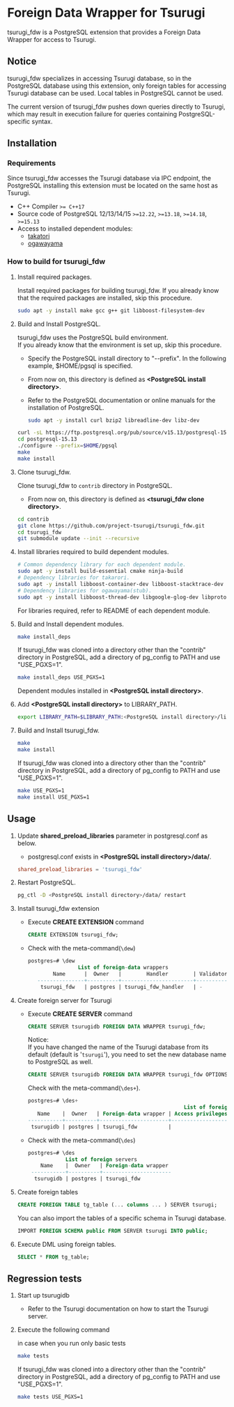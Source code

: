 # Foreign Data Wrapper for Tsurugi

tsurugi_fdw is a PostgreSQL extension that provides a Foreign Data Wrapper for access to Tsurugi.

## Notice

tsurugi_fdw specializes in accessing Tsurugi database, so in the PostgreSQL database using this extension, only foreign tables for accessing Tsurugi database can be used. Local tables in PostgreSQL cannot be used.  

The current version of tsurugi_fdw pushes down queries directly to Tsurugi, which may result in execution failure for queries containing PostgreSQL-specific syntax.

## Installation

### Requirements

Since tsurugi_fdw accesses the Tsurugi database via IPC endpoint, the PostgreSQL installing this extension must be located on the same host as Tsurugi.

* C++ Compiler `>= C++17`
* Source code of PostgreSQL 12/13/14/15 `>=12.22`, `>=13.18`, `>=14.18`, `>=15.13`
* Access to installed dependent modules:
  * [takatori](https://github.com/project-tsurugi/takatori)
  * [ogawayama](https://github.com/project-tsurugi/ogawayama)

### How to build for tsurugi_fdw

1. Install required packages.

    Install required packages for building tsurugi_fdw.
    If you already know that the required packages are installed, skip this procedure.

    ```sh
    sudo apt -y install make gcc g++ git libboost-filesystem-dev
    ```

1. Build and Install PostgreSQL.

    tsurugi_fdw uses the PostgreSQL build environment.  
    If you already know that the environment is set up, skip this procedure.
    * Specify the PostgreSQL install directory to "--prefix". In the following example, $HOME/pgsql is specified.
    * From now on, this directory is defined as **\<PostgreSQL install directory>**.
    * Refer to the PostgreSQL documentation or online manuals for the installation of PostgreSQL.

        ```sh
        sudo apt -y install curl bzip2 libreadline-dev libz-dev
        ```

    ```sh
    curl -sL https://ftp.postgresql.org/pub/source/v15.13/postgresql-15.13.tar.bz2 | tar -xj
    cd postgresql-15.13
    ./configure --prefix=$HOME/pgsql
    make
    make install
    ```

1. Clone tsurugi_fdw.

    Clone tsurugi_fdw to `contrib` directory in PostgreSQL.
    * From now on, this directory is defined as **\<tsurugi_fdw clone directory>**.

    ```sh
    cd contrib
    git clone https://github.com/project-tsurugi/tsurugi_fdw.git
    cd tsurugi_fdw
    git submodule update --init --recursive
    ```

1. Install libraries required to build dependent modules.

    ```sh
    # Common dependency library for each dependent module.
    sudo apt -y install build-essential cmake ninja-build
    # Dependency libraries for takarori.
    sudo apt -y install libboost-container-dev libboost-stacktrace-dev libicu-dev flex bison
    # Dependency libraries for ogawayama(stub).
    sudo apt -y install libboost-thread-dev libgoogle-glog-dev libprotobuf-dev protobuf-compiler
    ```

    For libraries required, refer to README of each dependent module.

1. Build and Install dependent modules.

    ```sh
    make install_deps
    ```

    If tsurugi_fdw was cloned into a directory other than the "contrib" directory in PostgreSQL,
    add a directory of pg_config to PATH and use "USE_PGXS=1".

    ```sh
    make install_deps USE_PGXS=1
    ```

    Dependent modules installed in **\<PostgreSQL install directory>**.  

1. Add **\<PostgreSQL install directory>** to LIBRARY_PATH.

    ```sh
    export LIBRARY_PATH=$LIBRARY_PATH:<PostgreSQL install directory>/lib
    ```

1. Build and Install tsurugi_fdw.

    ```sh
    make
    make install
    ```

    If tsurugi_fdw was cloned into a directory other than the "contrib" directory in PostgreSQL,
    add a directory of pg_config to PATH and use "USE_PGXS=1".

    ```sh
    make USE_PGXS=1
    make install USE_PGXS=1
    ```

## Usage

1. Update **shared_preload_libraries** parameter in postgresql.conf as below.
    * postgresql.conf exists in **\<PostgreSQL install directory>/data/**.

    ```conf
    shared_preload_libraries = 'tsurugi_fdw'
    ```

1. Restart PostgreSQL.

    ```sh
    pg_ctl -D <PostgreSQL install directory>/data/ restart
    ```

1. Install tsurugi_fdw extension
    * Execute **CREATE EXTENSION** command

        ```sql
        CREATE EXTENSION tsurugi_fdw;
        ```

    * Check with the meta-command(`\dew`)

        ```sql
        postgres=# \dew
                        List of foreign-data wrappers
                Name      |  Owner   |        Handler        | Validator
           ---------------+----------+-----------------------+-----------
            tsurugi_fdw   | postgres | tsurugi_fdw_handler   | -
        ```

1. Create foreign server for Tsurugi

   * Execute **CREATE SERVER** command

        ```sql
        CREATE SERVER tsurugidb FOREIGN DATA WRAPPER tsurugi_fdw;
        ```

        Notice:  
        If you have changed the name of the Tsurugi database from its default (default is '`tsurugi`'), you need to set the new database name to PostgreSQL as well.

        ```sql
        CREATE SERVER tsurugidb FOREIGN DATA WRAPPER tsurugi_fdw OPTIONS (dbname 'new-database-name');
        ```

        Check with the meta-command(`\des+`).

        ```sql
        postgres=# \des+
                                                          List of foreign servers
           Name    |  Owner   | Foreign-data wrapper | Access privileges | Type | Version |       FDW options            | Description
        -----------+----------+----------------------+-------------------+------+---------+------------------------------+-------------
         tsurugidb | postgres | tsurugi_fdw          |                   |      |         | (dbname 'new-database-name') |
        ```

   * Check with the meta-command(`\des`)

        ```sql
        postgres=# \des
                    List of foreign servers
            Name    |  Owner   | Foreign-data wrapper
         -----------+----------+----------------------
          tsurugidb | postgres | tsurugi_fdw
        ```

1. Create foreign tables

    ```sql
    CREATE FOREIGN TABLE tg_table (... columns ... ) SERVER tsurugi;
    ```

    You can also import the tables of a specific schema in Tsurugi database.

    ```sql
    IMPORT FOREIGN SCHEMA public FROM SERVER tsurugi INTO public;
    ```

1. Execute DML using foreign tables.

    ```sql
    SELECT * FROM tg_table;
    ```

## Regression tests

1. Start up tsurugidb
    * Refer to the Tsurugi documentation on how to start the Tsurugi server.

1. Execute the following command

    in case when you run only basic tests

    ```sh
    make tests
    ```

    If tsurugi_fdw was cloned into a directory other than the "contrib" directory in PostgreSQL,
    add a directory of pg_config to PATH and use "USE_PGXS=1".

    ```sh
    make tests USE_PGXS=1
    ```
